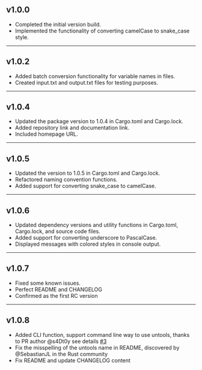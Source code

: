 ## v1.0.0
- Completed the initial version build.
- Implemented the functionality of converting camelCase to snake_case style.
----
## v1.0.2
- Added batch conversion functionality for variable names in files.
- Created input.txt and output.txt files for testing purposes.

----
## v1.0.4
- Updated the package version to 1.0.4 in Cargo.toml and Cargo.lock.
- Added repository link and documentation link.
- Included homepage URL.
----
## v1.0.5
- Updated the version to 1.0.5 in Cargo.toml and Cargo.lock.
- Refactored naming convention functions.
- Added support for converting snake_case to camelCase.

----
## v1.0.6
- Updated dependency versions and utility functions in Cargo.toml, Cargo.lock, and source code files.
- Added support for converting underscore to PascalCase.
- Displayed messages with colored styles in console output.
----

## v1.0.7
- Fixed some known issues.
- Perfect README and CHANGELOG
- Confirmed as the first RC version
---

## v1.0.8
- Added CLI function, support command line way to use untools, thanks to PR author @s4Dt0y  see details [#3](https://github.com/08820048/untools/pull/3)
- Fix the misspelling of the untools name in README, discovered by @SebastianJL in the Rust community
- Fix README and update CHANGELOG content